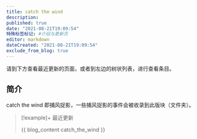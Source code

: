 ```yaml
---
title: catch the wind
description:
published: true
date: "2021-08-21T19:09:54"
特殊标签标记: #介绍与更新页
editor: markdown
dateCreated: "2021-08-21T19:09:54"
exclude_from_blog: true
---
```


请到下方查看最近更新的页面，或者到左边的树状列表，进行查看条目。

## 简介

catch the wind 即捕风捉影，一些捕风捉影的事件会被收录到此版块（文件夹）。

> [!example]+ 最近更新
>
> {{ blog_content catch_the_wind }}
